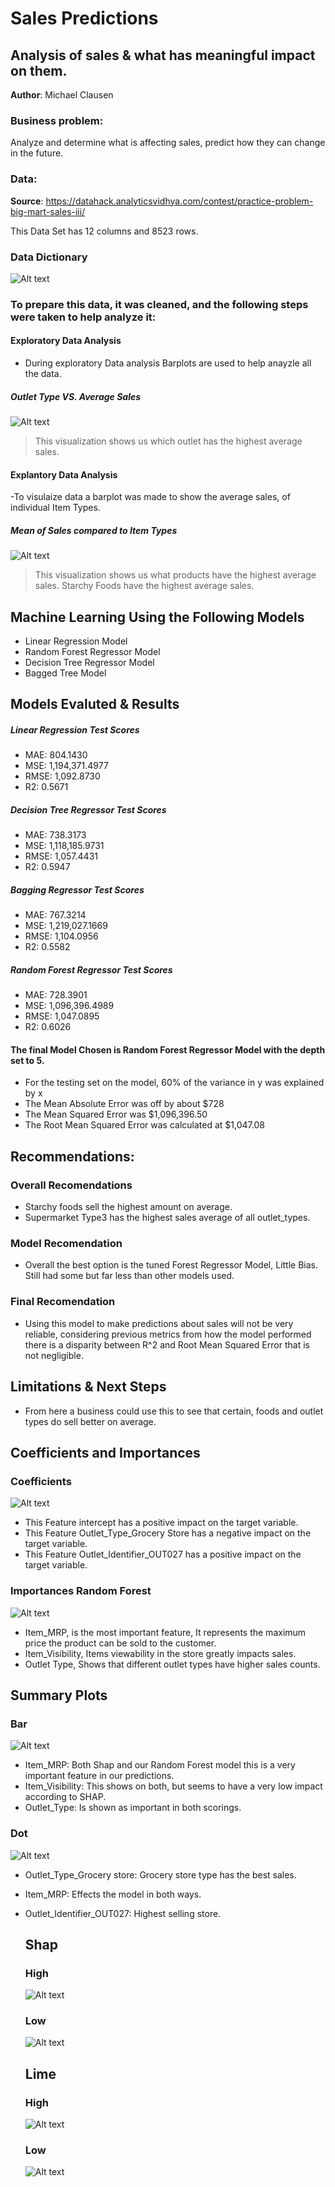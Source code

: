 # Sales Predictions
## Analysis of sales & what has meaningful impact on them.

**Author**: Michael Clausen

### Business problem:

Analyze and determine what is affecting sales, predict how they can change in the future.


### Data:
**Source**: https://datahack.analyticsvidhya.com/contest/practice-problem-big-mart-sales-iii/

This Data Set has 12 columns and 8523 rows.

### Data Dictionary

![Alt text](https://github.com/MikeyClausen/Prediction-of-Product-Sales/blob/main/datadict.jpg)

### To prepare this data, it was cleaned, and the following steps were taken to help analyze it:

#### Exploratory Data Analysis
- During exploratory Data analysis Barplots are used to help anayzle all the data.

##### Outlet Type VS. Average Sales
![Alt text](https://github.com/MikeyClausen/Prediction-of-Product-Sales/blob/main/Outlet%20type%20vs%20mean%20of%20sales.png)

> This visualization shows us which outlet has the highest average sales.


#### Explantory Data Analysis
-To visulaize data a barplot was made to show the average sales, of individual Item Types.

##### Mean of Sales compared to Item Types
![Alt text](https://github.com/MikeyClausen/Prediction-of-Product-Sales/blob/main/SalesvsItemtype.png)

> This visualization shows us what products have the highest average sales. Starchy Foods have the highest average sales.


## Machine Learning Using the Following Models
- Linear Regression Model
- Random Forest Regressor Model
- Decision Tree Regressor Model
- Bagged Tree Model


## Models Evaluted & Results


##### Linear Regression Test Scores
- MAE: 804.1430 
- MSE: 1,194,371.4977 
- RMSE: 1,092.8730 
- R2: 0.5671

##### Decision Tree Regressor Test Scores
- MAE: 738.3173 
- MSE: 1,118,185.9731 
- RMSE: 1,057.4431 
- R2: 0.5947

##### Bagging Regressor Test Scores
- MAE: 767.3214 
- MSE: 1,219,027.1669 
- RMSE: 1,104.0956 
- R2: 0.5582

##### Random Forest Regressor Test Scores
- MAE: 728.3901 
- MSE: 1,096,396.4989 
- RMSE: 1,047.0895 
- R2: 0.6026


#### The final Model Chosen is Random Forest Regressor Model with the depth set to 5.

- For the testing set on the model, 60% of the variance in y was explained by x
- The Mean Absolute Error was off by about $728
- The Mean Squared Error was $1,096,396.50
- The Root Mean Squared Error was calculated at $1,047.08

## Recommendations:

### Overall Recomendations

*   Starchy foods sell the highest amount on average.
*   Supermarket Type3 has the highest sales average of all outlet_types.


### Model Recomendation

*   Overall the best option is the tuned Forest Regressor Model, Little Bias. Still had some but far less than other models used.

### Final Recomendation

*   Using this model to make predictions about sales will not be very reliable, considering previous metrics from how the model performed there is a disparity between R^2 and Root Mean Squared Error that is not negligible.

## Limitations & Next Steps

- From here a business could use this to see that certain, foods and outlet types do sell better on average.



## Coefficients and Importances

### Coefficients
![Alt text](https://github.com/MikeyClausen/Prediction-of-Product-Sales/blob/main/coefficients.png)
*  This Feature intercept has a positive impact on the target variable.
*  This Feature Outlet_Type_Grocery Store has a negative impact on the target variable.
*  This Feature Outlet_Identifier_OUT027 has a positive impact on the target variable.

### Importances Random Forest
![Alt text](https://github.com/MikeyClausen/Prediction-of-Product-Sales/blob/main/importances.png)
* Item_MRP, is the most important feature, It represents the maximum price the product can be sold to the customer.
* Item_Visibility, Items viewability in the store greatly impacts sales.
* Outlet Type, Shows that different outlet types have higher sales counts.

## Summary Plots
### Bar
![Alt text](https://github.com/MikeyClausen/Prediction-of-Product-Sales/blob/main/shap.png)
- Item_MRP: Both Shap and our Random Forest model this is a very important feature in our predictions.
- Item_Visibility: This shows on both, but seems to have a very low impact according to SHAP.
- Outlet_Type: Is shown as important in both scorings.

### Dot
![Alt text](https://github.com/MikeyClausen/Prediction-of-Product-Sales/blob/main/shapdot.png)

- Outlet_Type_Grocery store: Grocery store type has the best sales.
- Item_MRP: Effects the model in both ways.
- Outlet_Identifier_OUT027: Highest selling store.


  ## Shap
  ### High
  ![Alt text](https://github.com/MikeyClausen/Prediction-of-Product-Sales/blob/main/shap_force_plot_high.png)

  ### Low
  ![Alt text](https://github.com/MikeyClausen/Prediction-of-Product-Sales/blob/main/shap_force_plot_low.png)

  ## Lime
  ### High
  ![Alt text](https://github.com/MikeyClausen/Prediction-of-Product-Sales/blob/main/highsaleslime.png)

  ### Low
   ![Alt text](https://github.com/MikeyClausen/Prediction-of-Product-Sales/blob/main/lowsaleslime.png)
